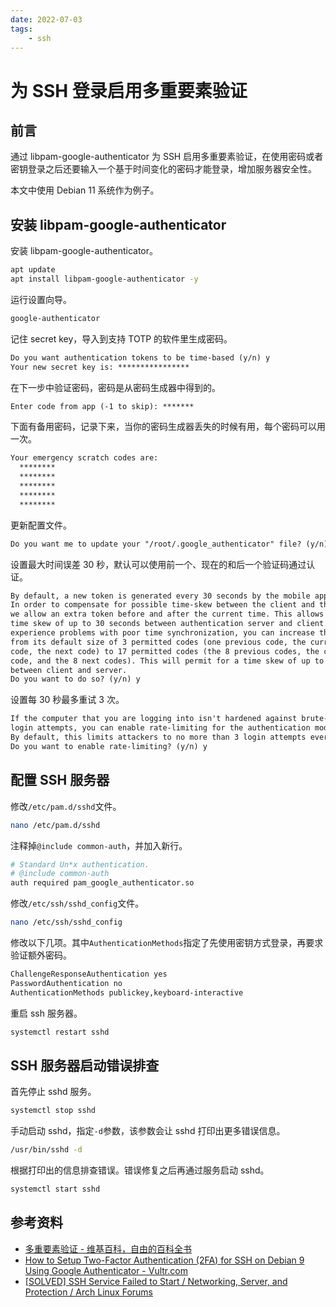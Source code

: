```yaml
---
date: 2022-07-03
tags:
    - ssh
---
```


# 为 SSH 登录启用多重要素验证

## 前言

通过 libpam-google-authenticator 为 SSH 启用多重要素验证，在使用密码或者密钥登录之后还要输入一个基于时间变化的密码才能登录，增加服务器安全性。

本文中使用 Debian 11 系统作为例子。

## 安装 libpam-google-authenticator

安装 libpam-google-authenticator。

```bash
apt update
apt install libpam-google-authenticator -y
```

运行设置向导。

```bash
google-authenticator
```

记住 secret key，导入到支持 TOTP 的软件里生成密码。

```txt
Do you want authentication tokens to be time-based (y/n) y
Your new secret key is: ****************
```

在下一步中验证密码，密码是从密码生成器中得到的。

```txt
Enter code from app (-1 to skip): *******
```

下面有备用密码，记录下来，当你的密码生成器丢失的时候有用，每个密码可以用一次。

```txt
Your emergency scratch codes are:
  ********
  ********
  ********
  ********
  ********
```

更新配置文件。

```txt
Do you want me to update your "/root/.google_authenticator" file? (y/n) y
```

设置最大时间误差 30 秒，默认可以使用前一个、现在的和后一个验证码通过认证。

```txt
By default, a new token is generated every 30 seconds by the mobile app.
In order to compensate for possible time-skew between the client and the server,
we allow an extra token before and after the current time. This allows for a
time skew of up to 30 seconds between authentication server and client. If you
experience problems with poor time synchronization, you can increase the window
from its default size of 3 permitted codes (one previous code, the current
code, the next code) to 17 permitted codes (the 8 previous codes, the current
code, and the 8 next codes). This will permit for a time skew of up to 4 minutes
between client and server.
Do you want to do so? (y/n) y
```

设置每 30 秒最多重试 3 次。

```txt
If the computer that you are logging into isn't hardened against brute-force
login attempts, you can enable rate-limiting for the authentication module.
By default, this limits attackers to no more than 3 login attempts every 30s.
Do you want to enable rate-limiting? (y/n) y
```

## 配置 SSH 服务器

修改`/etc/pam.d/sshd`文件。

```bash
nano /etc/pam.d/sshd
```

注释掉`@include common-auth`，并加入新行。

```bash
# Standard Un*x authentication.
# @include common-auth
auth required pam_google_authenticator.so
```

修改`/etc/ssh/sshd_config`文件。

```bash
nano /etc/ssh/sshd_config
```

修改以下几项。其中`AuthenticationMethods`指定了先使用密钥方式登录，再要求验证额外密码。

```txt
ChallengeResponseAuthentication yes
PasswordAuthentication no
AuthenticationMethods publickey,keyboard-interactive
```

重启 ssh 服务器。

```bash
systemctl restart sshd
```

## SSH 服务器启动错误排查

首先停止 sshd 服务。

```bash
systemctl stop sshd
```

手动启动 sshd，指定`-d`参数，该参数会让 sshd 打印出更多错误信息。

```bash
/usr/bin/sshd -d
```

根据打印出的信息排查错误。错误修复之后再通过服务启动 sshd。

```bash
systemctl start sshd
```

## 参考资料

- [多重要素验证 - 维基百科，自由的百科全书](https://zh.wikipedia.org/wiki/%E5%A4%9A%E9%87%8D%E8%A6%81%E7%B4%A0%E9%A9%97%E8%AD%89)
- [How to Setup Two-Factor Authentication (2FA) for SSH on Debian 9 Using Google Authenticator - Vultr.com](https://www.vultr.com/docs/how-to-setup-two-factor-authentication-2fa-for-ssh-on-debian-9-using-google-authenticator/)
- [\[SOLVED\] SSH Service Failed to Start / Networking, Server, and Protection / Arch Linux Forums](https://bbs.archlinux.org/viewtopic.php?id=227787)
